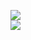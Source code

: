 [![](https://img.shields.io/badge/Made%20With-Github%20Spray-lightgrey.svg?style=for-the-badge&logo=github)](https://github.com/Annihil/github-spray#28601)  
[![](https://i.imgur.com/2DrTn0Z.gif)](https://github.com/Annihil/github-spray)